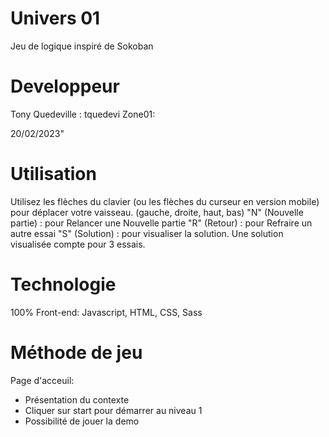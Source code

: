 # Univers 01

Jeu de logique inspiré de Sokoban

# Developpeur

Tony Quedeville : tquedevi
Zone01:

20/02/2023"


# Utilisation

Utilisez les flèches du clavier (ou les flèches du curseur en version mobile) pour déplacer votre vaisseau. (gauche, droite, haut, bas)
"N" (Nouvelle partie) : pour Relancer une Nouvelle partie
"R" (Retour) : pour Refraire un autre essai
"S" (Solution) : pour visualiser la solution. Une solution visualisée compte pour 3 essais.


# Technologie
100% Front-end: Javascript, HTML, CSS, Sass 


# Méthode de jeu 
Page d'acceuil: 
- Présentation du contexte
- Cliquer sur start pour démarrer au niveau 1
- Possibilité de jouer la demo

